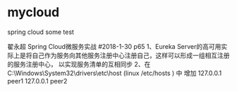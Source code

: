 # mycloud
spring cloud some test

翟永超 Spring Cloud微服务实战
#2018-1-30  p65
1、Eureka Server的高可用实际上是将自己作为服务向其他服务注册中心注册自己，这样可以形成一组相互注册的服务注册中心，
以实现服务清单的互相同步
2、在 C:\Windows\System32\drivers\etc\host (linux /etc/hosts ) 中 增加 127.0.0.1 peer1 127.0.0.1 peer2